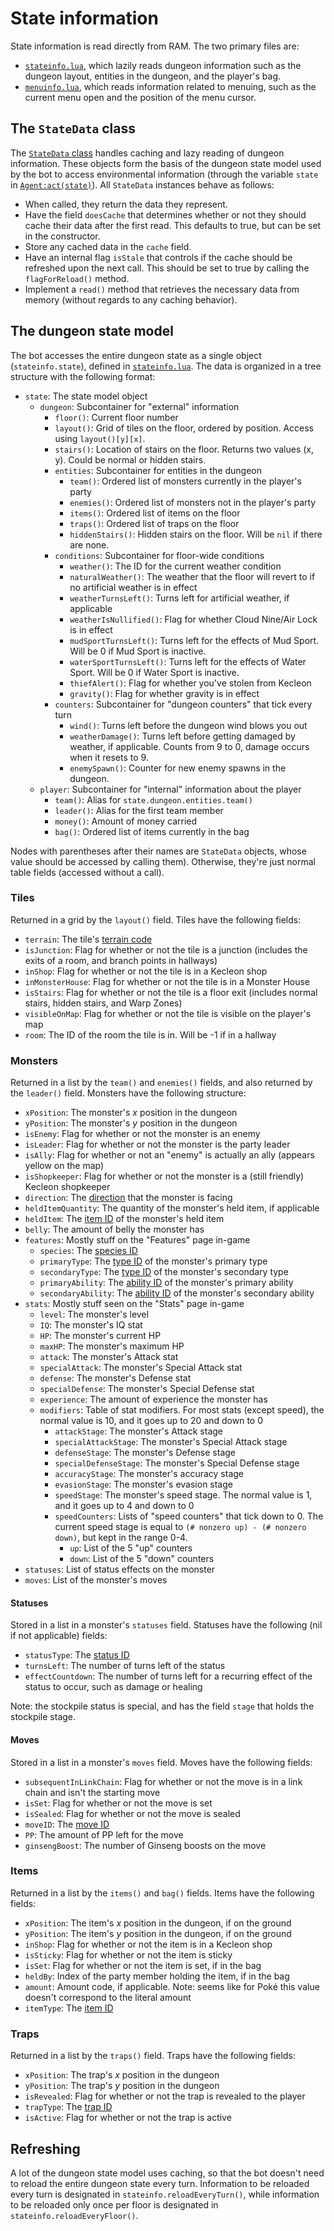 # State information

State information is read directly from RAM. The two primary files are:

- [`stateinfo.lua`](stateinfo.lua), which lazily reads dungeon information such as the dungeon layout, entities in the dungeon, and the player's bag.
- [`menuinfo.lua`](menuinfo.lua), which reads information related to menuing, such as the current menu open and the position of the menu cursor.

## The `StateData` class
The [`StateData` class](StateData.lua) handles caching and lazy reading of dungeon information. These objects form the basis of the dungeon state model used by the bot to access environmental information (through the variable `state` in [`Agent:act(state)`](../Agent.lua)). All `StateData` instances behave as follows:

- When called, they return the data they represent.
- Have the field `doesCache` that determines whether or not they should cache their data after the first read. This defaults to true, but can be set in the constructor.
- Store any cached data in the `cache` field.
- Have an internal flag `isStale` that controls if the cache should be refreshed upon the next call. This should be set to true by calling the `flagForReload()` method.
- Implement a `read()` method that retrieves the necessary data from memory (without regards to any caching behavior).

## The dungeon state model
The bot accesses the entire dungeon state as a single object (`stateinfo.state`), defined in [`stateinfo.lua`](stateinfo.lua). The data is organized in a tree structure with the following format:

- `state`: The state model object
    - `dungeon`: Subcontainer for "external" information
        - `floor()`: Current floor number
        - `layout()`: Grid of tiles on the floor, ordered by position. Access using `layout()[y][x]`.
        - `stairs()`: Location of stairs on the floor. Returns two values (x, y). Could be normal or hidden stairs.
        - `entities`: Subcontainer for entities in the dungeon
            - `team()`: Ordered list of monsters currently in the player's party
            - `enemies()`: Ordered list of monsters not in the player's party
            - `items()`: Ordered list of items on the floor
            - `traps()`: Ordered list of traps on the floor
            - `hiddenStairs()`: Hidden stairs on the floor. Will be `nil` if there are none.
        - `conditions`: Subcontainer for floor-wide conditions
            - `weather()`: The ID for the current weather condition
            - `naturalWeather()`: The weather that the floor will revert to if no artificial weather is in effect
            - `weatherTurnsLeft()`: Turns left for artificial weather, if applicable
            - `weatherIsNullified()`: Flag for whether Cloud Nine/Air Lock is in effect
            - `mudSportTurnsLeft()`: Turns left for the effects of Mud Sport. Will be 0 if Mud Sport is inactive.
            - `waterSportTurnsLeft()`: Turns left for the effects of Water Sport. Will be 0 if Water Sport is inactive.
            - `thiefAlert()`: Flag for whether you've stolen from Kecleon
            - `gravity()`: Flag for whether gravity is in effect
        - `counters`: Subcontainer for "dungeon counters" that tick every turn
            - `wind()`: Turns left before the dungeon wind blows you out
            - `weatherDamage()`: Turns left before getting damaged by weather, if applicable. Counts from 9 to 0, damage occurs when it resets to 9.
            - `enemySpawn()`: Counter for new enemy spawns in the dungeon.
    - `player`: Subcontainer for "internal" information about the player
        - `team()`: Alias for `state.dungeon.entities.team()`
        - `leader()`: Alias for the first team member
        - `money()`: Amount of money carried
        - `bag()`: Ordered list of items currently in the bag

Nodes with parentheses after their names are `StateData` objects, whose value should be accessed by calling them). Otherwise, they're just normal table fields (accessed without a call).

### Tiles
Returned in a grid by the `layout()` field. Tiles have the following fields:

- `terrain`: The tile's [terrain code](../codes/terrain.lua)
- `isJunction`: Flag for whether or not the tile is a junction (includes the exits of a room, and branch points in hallways)
- `inShop`: Flag for whether or not the tile is in a Kecleon shop
- `inMonsterHouse`: Flag for whether or not the tile is in a Monster House
- `isStairs`: Flag for whether or not the tile is a floor exit (includes normal stairs, hidden stairs, and Warp Zones)
- `visibleOnMap`: Flag for whether or not the tile is visible on the player's map
- `room`: The ID of the room the tile is in. Will be -1 if in a hallway

### Monsters
Returned in a list by the `team()` and `enemies()` fields, and also returned by the `leader()` field. Monsters have the following structure:

- `xPosition`: The monster's _x_ position in the dungeon
- `yPosition`: The monster's _y_ position in the dungeon
- `isEnemy`: Flag for whether or not the monster is an enemy
- `isLeader`: Flag for whether or not the monster is the party leader
- `isAlly`: Flag for whether or not an "enemy" is actually an ally (appears yellow on the map)
- `isShopkeeper`: Flag for whether or not the monster is a (still friendly) Kecleon shopkeeper
- `direction`: The [direction](../codes/direction.lua) that the monster is facing
- `heldItemQuantity`: The quantity of the monster's held item, if applicable
- `heldItem`: The [item ID](../codes/item.lua) of the monster's held item
- `belly`: The amount of belly the monster has
- `features`: Mostly stuff on the "Features" page in-game
    - `species`: The [species ID](../codes/species.lua)
    - `primaryType`: The [type ID](../codes/type.lua) of the monster's primary type
    - `secondaryType`: The [type ID](../codes/type.lua) of the monster's secondary type
    - `primaryAbility`: The [ability ID](../codes/ability.lua) of the monster's primary ability
    - `secondaryAbility`: The [ability ID](../codes/ability.lua) of the monster's secondary ability
- `stats`: Mostly stuff seen on the "Stats" page in-game
    - `level`: The monster's level
    - `IQ`: The monster's IQ stat
    - `HP`: The monster's current HP
    - `maxHP`: The monster's maximum HP
    - `attack`: The monster's Attack stat
    - `specialAttack`: The monster's Special Attack stat
    - `defense`: The monster's Defense stat
    - `specialDefense`: The monster's Special Defense stat
    - `experience`: The amount of experience the monster has
    - `modifiers`: Table of stat modifiers. For most stats (except speed), the normal value is 10, and it goes up to 20 and down to 0
        - `attackStage`: The monster's Attack stage
        - `specialAttackStage`: The monster's Special Attack stage
        - `defenseStage`: The monster's Defense stage
        - `specialDefenseStage`: The monster's Special Defense stage
        - `accuracyStage`: The monster's accuracy stage
        - `evasionStage`: The monster's evasion stage
        - `speedStage`: The monster's speed stage. The normal value is 1, and it goes up to 4 and down to 0
        - `speedCounters`: Lists of "speed counters" that tick down to 0. The current speed stage is equal to `(# nonzero up) - (# nonzero down)`, but kept in the range 0-4.
            - `up`: List of the 5 "up" counters
            - `down`: List of the 5 "down" counters
- `statuses`: List of status effects on the monster
- `moves`: List of the monster's moves

#### Statuses
Stored in a list in a monster's `statuses` field. Statuses have the following (nil if not applicable) fields:

- `statusType`: The [status ID](../codes/status.lua)
- `turnsLeft`: The number of turns left of the status
- `effectCountdown`: The number of turns left for a recurring effect of the status to occur, such as damage or healing

Note: the stockpile status is special, and has the field `stage` that holds the stockpile stage.

#### Moves
Stored in a list in a monster's `moves` field. Moves have the following fields:

- `subsequentInLinkChain`: Flag for whether or not the move is in a link chain and isn't the starting move
- `isSet`: Flag for whether or not the move is set
- `isSealed`: Flag for whether or not the move is sealed
- `moveID`: The [move ID](../codes/move.lua)
- `PP`: The amount of PP left for the move
- `ginsengBoost`: The number of Ginseng boosts on the move

### Items
Returned in a list by the `items()` and `bag()` fields. Items have the following fields:

- `xPosition`: The item's _x_ position in the dungeon, if on the ground
- `yPosition`: The item's _y_ position in the dungeon, if on the ground
- `inShop`: Flag for whether or not the item is in a Kecleon shop
- `isSticky`: Flag for whether or not the item is sticky
- `isSet`: Flag for whether or not the item is set, if in the bag
- `heldBy`: Index of the party member holding the item, if in the bag
- `amount`: Amount code, if applicable. Note: seems like for Poké this value doesn't correspond to the literal amount
- `itemType`: The [item ID](../codes/item.lua)

### Traps
Returned in a list by the `traps()` field. Traps have the following fields:

- `xPosition`: The trap's _x_ position in the dungeon
- `yPosition`: The trap's _y_ position in the dungeon
- `isRevealed`: Flag for whether or not the trap is revealed to the player
- `trapType`: The [trap ID](../codes/trap.lua)
- `isActive`: Flag for whether or not the trap is active

## Refreshing
A lot of the dungeon state model uses caching, so that the bot doesn't need to reload the entire dungeon state every turn. Information to be reloaded every turn is designated in `stateinfo.reloadEveryTurn()`, while information to be reloaded only once per floor is designated in `stateinfo.reloadEveryFloor()`.
